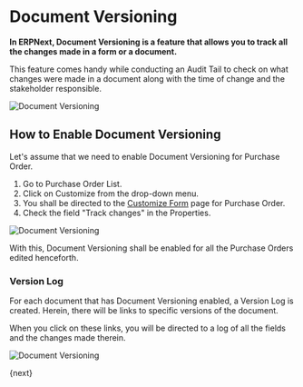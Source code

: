 <!-- add-breadcrumbs -->
# Document Versioning

**In ERPNext, Document Versioning is a feature that allows you to track all the changes made in a form or a document.**

This feature comes handy while conducting an Audit Tail to check on what changes were made in a document along with the time of change and the stakeholder responsible.

![Document Versioning](/docs/v12/assets/img/using-erpnext/using-document-versioning-1.png)

## How to Enable Document Versioning

Let's assume that we need to enable Document Versioning for Purchase Order.

1. Go to Purchase Order List.
2. Click on Customize from the drop-down menu.
3. You shall be directed to the [Customize Form](/docs/v12/user/manual/en/customize-erpnext/customize-form) page for Purchase Order.
4. Check the field "Track changes" in the Properties.

 ![Document Versioning](/docs/v12/assets/img/using-erpnext/using-document-versioning-2.gif)

With this, Document Versioning shall be enabled for all the Purchase Orders edited henceforth.

### Version Log

For each document that has Document Versioning enabled, a Version Log is created. Herein, there will be links to specific versions of the document.

When you click on these links, you will be directed to a log of all the fields and the changes made therein.

![Document Versioning](/docs/v12/assets/img/using-erpnext/using-document-versioning-3.gif)

{next}
